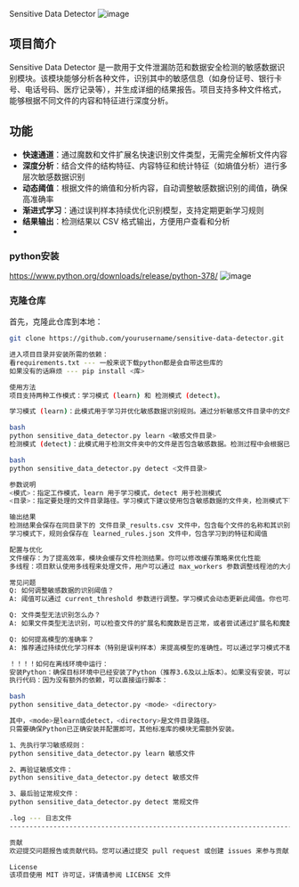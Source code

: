Sensitive Data Detector
![image](https://github.com/user-attachments/assets/de65f157-d1a8-49c2-83ba-2567caecb04b)

## 项目简介
Sensitive Data Detector 是一款用于文件泄漏防范和数据安全检测的敏感数据识别模块。该模块能够分析各种文件，识别其中的敏感信息（如身份证号、银行卡号、电话号码、医疗记录等），并生成详细的结果报告。项目支持多种文件格式，能够根据不同文件的内容和特征进行深度分析。

## 功能
- **快速通道**：通过魔数和文件扩展名快速识别文件类型，无需完全解析文件内容
- **深度分析**：结合文件的结构特征、内容特征和统计特征（如熵值分析）进行多层次敏感数据识别
- **动态阈值**：根据文件的熵值和分析内容，自动调整敏感数据识别的阈值，确保高准确率
- **渐进式学习**：通过误判样本持续优化识别模型，支持定期更新学习规则
- **结果输出**：检测结果以 CSV 格式输出，方便用户查看和分析
- 
### python安装
https://www.python.org/downloads/release/python-378/
![image](https://github.com/user-attachments/assets/00fbacef-0af0-4e46-a5d1-4610d6aebc31)

### 克隆仓库
首先，克隆此仓库到本地：
```bash
git clone https://github.com/yourusername/sensitive-data-detector.git

进入项目目录并安装所需的依赖：
看requirements.txt --- 一般来说下载python都是会自带这些库的
如果没有的话麻烦 --- pip install <库>

使用方法
项目支持两种工作模式：学习模式 (learn) 和 检测模式 (detect)。

学习模式 (learn)：此模式用于学习并优化敏感数据识别规则。通过分析敏感文件目录中的文件，模块会提取特征并生成规则，供后续检测使用

bash
python sensitive_data_detector.py learn <敏感文件目录>
检测模式 (detect)：此模式用于检测文件夹中的文件是否包含敏感数据。检测过程中会根据已学习的规则进行分析，并生成检测报告

bash
python sensitive_data_detector.py detect <文件目录>

参数说明
<模式>：指定工作模式，learn 用于学习模式，detect 用于检测模式
<目录>：指定要处理的文件目录路径。学习模式下建议使用包含敏感数据的文件夹，检测模式下可以是任意文件夹

输出结果
检测结果会保存在同目录下的 文件目录_results.csv 文件中，包含每个文件的名称和其识别类型（敏感或常规）
学习模式下，规则会保存在 learned_rules.json 文件中，包含学习到的特征和阈值

配置与优化
文件缓存：为了提高效率，模块会缓存文件检测结果。你可以修改缓存策略来优化性能
多线程：项目默认使用多线程来处理文件，用户可以通过 max_workers 参数调整线程池的大小

常见问题
Q: 如何调整敏感数据的识别阈值？
A: 阈值可以通过 current_threshold 参数进行调整。学习模式会动态更新此阈值。你也可以手动修改 learned_rules.json 文件中的 threshold 值

Q: 文件类型无法识别怎么办？
A: 如果文件类型无法识别，可以检查文件的扩展名和魔数是否正常，或者尝试通过扩展名和魔数进行自定义识别

Q: 如何提高模型的准确率？
A: 推荐通过持续优化学习样本（特别是误判样本）来提高模型的准确性。可以通过学习模式不断优化模型规则

！！！！如何在离线环境中运行：
安装Python：确保目标环境中已经安装了Python（推荐3.6及以上版本）。如果没有安装，可以下载Python安装包并在离线环境中安装。
执行代码：因为没有额外的依赖，可以直接运行脚本：

bash
python sensitive_data_detector.py <mode> <directory>

其中，<mode>是learn或detect，<directory>是文件目录路径。
只需要确保Python已正确安装并配置即可，其他标准库的模块无需额外安装。

1、先执行学习敏感规则：
python sensitive_data_detector.py learn 敏感文件

2、再验证敏感文件：
python sensitive_data_detector.py detect 敏感文件

3、最后验证常规文件：
python sensitive_data_detector.py detect 常规文件

.log --- 日志文件
-----------------------------------------------------------------------

贡献
欢迎提交问题报告或贡献代码。您可以通过提交 pull request 或创建 issues 来参与贡献

License
该项目使用 MIT 许可证，详情请参阅 LICENSE 文件
